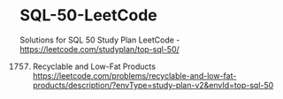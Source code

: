 # SQL-50-LeetCode
Solutions for SQL 50 Study Plan LeetCode -
https://leetcode.com/studyplan/top-sql-50/

1757. Recyclable and Low-Fat Products
https://leetcode.com/problems/recyclable-and-low-fat-products/description/?envType=study-plan-v2&envId=top-sql-50
